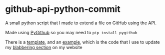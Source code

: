 # github-api-python-commit

A small python script that I made to extend a file on GitHub using the API.

Made using [PyGithub](https://github.com/PyGithub/PyGithub/) so you may need to `pip install pygithub`

There is a [template](/template.py), and an [example](/example.py), which is the code that I use to update my [blabbering section](https://LordCatIII.github.io/blabberings) on my website